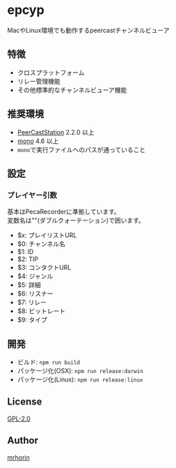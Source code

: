 # epcyp
MacやLinux環境でも動作するpeercastチャンネルビューア  

## 特徴
- クロスプラットフォーム
- リレー管理機能
- その他標準的なチャンネルビューア機能

## 推奨環境
- [PeerCastStation](http://www.pecastation.org/) 2.2.0 以上
- [mono](http://www.mono-project.com/) 4.6 以上
- `mono`で実行ファイルへのパスが通っていること

## 設定
### プレイヤー引数
基本はPecaRecorderに準拠しています。  
変数名は""(ダブルクォーテーション)で囲います。
- $x: プレイリストURL
- $0: チャンネル名
- $1: ID
- $2: TIP
- $3: コンタクトURL
- $4: ジャンル
- $5: 詳細
- $6: リスナー
- $7: リレー
- $8: ビットレート
- $9: タイプ

## 開発
- ビルド: `npm run build`
- パッケージ化(OSX): `npm run release:darwin`
- パッケージ化(Linux): `npm run release:linux`

## License
[GPL-2.0](https://opensource.org/licenses/GPL-2.0)

## Author
[mrhorin](https://github.com/mrhorin)
